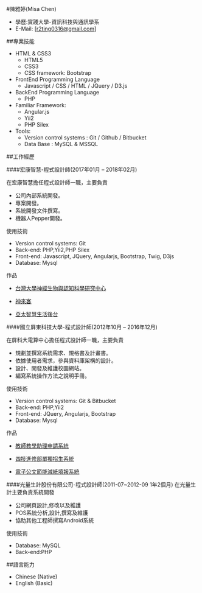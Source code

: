 #陳雅婷(Misa Chen)

- 學歷:實踐大學-資訊科技與通訊學系 
- E-Mail: [r2ting0316@gmail.com]

##專業技能

- HTML & CSS3
	- HTML5
	- CSS3
	- CSS framework: Bootstrap
- FrontEnd Programming Language
	- Javascript / CSS / HTML / JQuery / D3.js
- BackEnd Programming Language
	- PHP
- Familiar Framework:
	- Angular.js
	- Yii2 
	- PHP Silex
- Tools:
	- Version control systems : Git / Github / Bitbucket
	- Data Base : MySQL & MSSQL 

##工作經歷

####宏康智慧-程式設計師(2017年01月 – 2018年02月)

在宏康智慧擔任程式設計師一職，主要負責

- 公司內部系統開發。
- 專案開發。
- 系統開發文件撰寫。
- 機器人Pepper開發。

使用技術

- Version control systems: Git
- Back-end: PHP,Yii2,PHP Silex
- Front-end: Javascript, JQuery, Angularjs, Bootstrap, Twig, D3js
- Database: Mysql


作品

- [台灣大學神經生物與認知科學研究中心](http://neuroscience.ntu.edu.tw)
 
- [神來客](https://fweb.sunlyc.com/)

- [亞太智慧生活後台](http://smartbadge.hcinnovation.tw/seback/web/)



####國立屏東科技大學-程式設計師(2012年10月 – 2016年12月)

在屏科大電算中心擔任程式設計師一職，主要負責

- 規劃並撰寫系統需求、規格書及計畫書。
- 依據使用者需求，參與資料庫架構的設計。
- 設計、開發及維護校園網站。
- 編寫系統操作方法之說明手冊。

使用技術

- Version control systems: Git & Bitbucket
- Back-end: PHP,Yii2
- Front-end: JQuery, Angularjs, Bootstrap
- Database: Mysql


作品

- [教師教學助理申請系統](https://elearning.npust.edu.tw/ta/)
 
- [四技進修部單獨招生系統](http://4enroll.npust.edu.tw/4enroll)

- [電子公文節能減紙填報系統](http://140.127.4.206/)


####光量生計股份有限公司-程式設計師(2011-07~2012-09 1年2個月)
在光量生計主要負責系統開發

- 公司網頁設計,修改以及維護
- POS系統分析,設計,撰寫及維護
- 協助其他工程師撰寫Android系統

使用技術

- Database: MySQL
- Back-end:PHP


##語言能力

- Chinese (Native)
- English (Basic)



